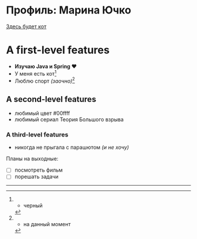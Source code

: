# Профиль: Марина Ючко

[Здесь будет кот]()

# A first-level features
- __Изучаю Java и Spring ❤️__
- У меня есть кот[^1]
- Люблю спорт _(заочно)_[^2]

## A second-level features
- любимый цвет #00ffff
- любимый сериал Теория Большого взрыва

### A third-level features
- никогда не прыгала с парашютом _(и не хочу)_


Планы на выходные:
- [ ] посмотреть фильм
- [ ] порешать задачи

_______________________________
[^1]: - черный
[^2]: - на данный момент

